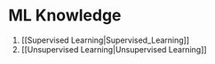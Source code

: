 # ML Knowledge

1. [[Supervised Learning|Supervised_Learning]]
2. [[Unsupervised Learning|Unsupervised Learning]]